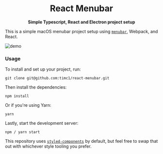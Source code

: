 <div align="center">
	<h1>React Menubar</h1>
	<p>
		<b>Simple Typescript, React and Electron project setup</b>
	</p>
</div>

This is a simple macOS menubar project setup using [`menubar`](https://github.com/maxogden/menubar/), Webpack, and React.

![demo](https://user-images.githubusercontent.com/12195101/92665032-8add4680-f2d3-11ea-9a6e-e7daadcf8490.gif)


### Usage

To install and set up your project, run:

```console
git clone git@github.com:timc1/react-menubar.git
```

Then install the dependencies:

```console
npm install
```

Or if you're using Yarn:

```console
yarn
```

Lastly, start the development server:

```console
npm / yarn start
```

This repository uses [`styled-components`](https://styled-components.com/) by default, but feel free to swap that out with whichever style tooling you prefer.

